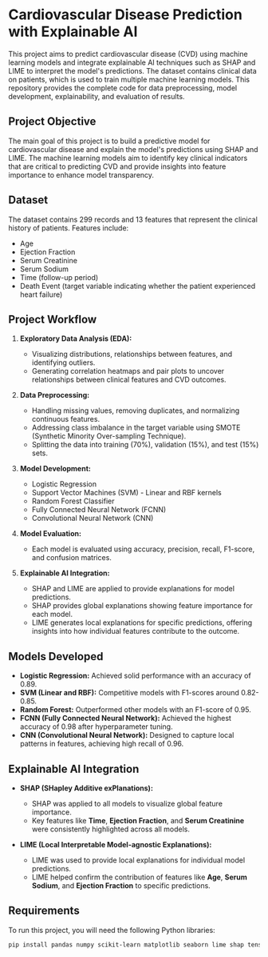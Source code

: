 # Cardiovascular Disease Prediction with Explainable AI

This project aims to predict cardiovascular disease (CVD) using machine learning models and integrate explainable AI techniques such as SHAP and LIME to interpret the model's predictions. The dataset contains clinical data on patients, which is used to train multiple machine learning models. This repository provides the complete code for data preprocessing, model development, explainability, and evaluation of results.

## Project Objective
The main goal of this project is to build a predictive model for cardiovascular disease and explain the model's predictions using SHAP and LIME. The machine learning models aim to identify key clinical indicators that are critical to predicting CVD and provide insights into feature importance to enhance model transparency.

## Dataset
The dataset contains 299 records and 13 features that represent the clinical history of patients. Features include:
- Age
- Ejection Fraction
- Serum Creatinine
- Serum Sodium
- Time (follow-up period)
- Death Event (target variable indicating whether the patient experienced heart failure)

## Project Workflow

1. **Exploratory Data Analysis (EDA):**
   - Visualizing distributions, relationships between features, and identifying outliers.
   - Generating correlation heatmaps and pair plots to uncover relationships between clinical features and CVD outcomes.

2. **Data Preprocessing:**
   - Handling missing values, removing duplicates, and normalizing continuous features.
   - Addressing class imbalance in the target variable using SMOTE (Synthetic Minority Over-sampling Technique).
   - Splitting the data into training (70%), validation (15%), and test (15%) sets.

3. **Model Development:**
   - Logistic Regression
   - Support Vector Machines (SVM) - Linear and RBF kernels
   - Random Forest Classifier
   - Fully Connected Neural Network (FCNN)
   - Convolutional Neural Network (CNN)

4. **Model Evaluation:**
   - Each model is evaluated using accuracy, precision, recall, F1-score, and confusion matrices.
     
5. **Explainable AI Integration:**
   - SHAP and LIME are applied to provide explanations for model predictions.
   - SHAP provides global explanations showing feature importance for each model.
   - LIME generates local explanations for specific predictions, offering insights into how individual features contribute to the outcome.

## Models Developed

- **Logistic Regression:** Achieved solid performance with an accuracy of 0.89.
- **SVM (Linear and RBF):** Competitive models with F1-scores around 0.82-0.85.
- **Random Forest:** Outperformed other models with an F1-score of 0.95.
- **FCNN (Fully Connected Neural Network):** Achieved the highest accuracy of 0.98 after hyperparameter tuning.
- **CNN (Convolutional Neural Network):** Designed to capture local patterns in features, achieving high recall of 0.96.

## Explainable AI Integration

- **SHAP (SHapley Additive exPlanations):**
  - SHAP was applied to all models to visualize global feature importance.
  - Key features like **Time**, **Ejection Fraction**, and **Serum Creatinine** were consistently highlighted across all models.
  
- **LIME (Local Interpretable Model-agnostic Explanations):**
  - LIME was used to provide local explanations for individual model predictions.
  - LIME helped confirm the contribution of features like **Age**, **Serum Sodium**, and **Ejection Fraction** to specific predictions.

## Requirements

To run this project, you will need the following Python libraries:

```bash
pip install pandas numpy scikit-learn matplotlib seaborn lime shap tensorflow
